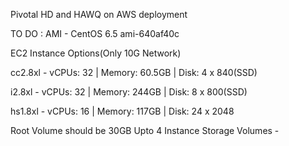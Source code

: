 Pivotal HD and HAWQ on AWS deployment

TO DO :
AMI - CentOS 6.5 ami-640af40c

EC2 Instance Options(Only 10G Network)

cc2.8xl - vCPUs: 32 | Memory: 60.5GB | Disk: 4 x 840(SSD)

i2.8xl -  vCPUs: 32 | Memory: 244GB | Disk: 8 x 800(SSD)

hs1.8xl - vCPUs: 16 | Memory: 117GB | Disk: 24 x 2048

Root Volume should be 30GB
Upto 4 Instance Storage Volumes - 
